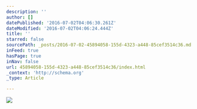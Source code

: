 ```yaml
---
description: ''
author: []
datePublished: '2016-07-02T04:06:30.261Z'
dateModified: '2016-07-02T04:06:24.444Z'
title: ''
starred: false
sourcePath: _posts/2016-07-02-45894058-155d-4323-a448-85cef3514c36.md
inFeed: true
hasPage: true
inNav: false
url: 45894058-155d-4323-a448-85cef3514c36/index.html
_context: 'http://schema.org'
_type: Article

---
```

![](https://the-grid-user-content.s3-us-west-2.amazonaws.com/a8a479ca-9f66-4347-a253-e9858de75a93.jpg)